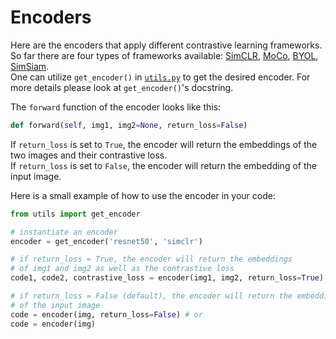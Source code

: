 # Encoders

Here are the encoders that apply different contrastive learning frameworks.  
So far there are four types of frameworks available: 
[SimCLR](https://arxiv.org/abs/2002.05709), 
[MoCo](https://arxiv.org/abs/1911.05722), 
[BYOL](https://arxiv.org/abs/2006.07733),
[SimSiam](https://arxiv.org/abs/2011.10566).  
One can utilize `get_encoder()` in [`utils.py`](https://github.com/Kaminyou/Template-is-all-you-need/blob/main/utils.py) 
to get the desired encoder. 
For more details please look at `get_encoder()`'s docstring.  

The `forward` function of the encoder looks like this:  
```python
def forward(self, img1, img2=None, return_loss=False)
```
If `return_loss` is set to `True`, the encoder will return the embeddings 
of the two images and their contrastive loss.  
If `return_loss` is set to `False`, the encoder will return the embedding
of the input image.

Here is a small example of how to use the encoder in your code:  
```python
from utils import get_encoder

# instantiate an encoder
encoder = get_encoder('resnet50', 'simclr')

# if return_loss = True, the encoder will return the embeddings 
# of img1 and img2 as well as the contrastive loss
code1, code2, contrastive_loss = encoder(img1, img2, return_loss=True)

# if return_loss = False (default), the encoder will return the embedding
# of the input image
code = encoder(img, return_loss=False) # or
code = encoder(img)
```
